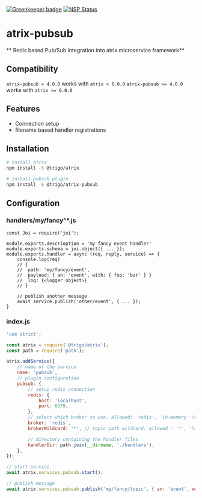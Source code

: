 [![Greenkeeper badge](https://badges.greenkeeper.io/trigo-at/atrix-pubsub.svg?token=12b9856af729a71435d009990f1d05384c981f72e2990e2416f280f4fd5249fd)](https://greenkeeper.io/)
[![NSP Status](https://nodesecurity.io/orgs/trigo-gmbh/projects/da4bbc29-c02c-4cbb-a25f-33ba471797cf/badge)](https://nodesecurity.io/orgs/trigo-gmbh/projects/da4bbc29-c02c-4cbb-a25f-33ba471797cf)

# atrix-pubsub


** Redis based Pub/Sub integration into atrix microservice framework**

## Compatibility

`atrix-pubsub < 4.0.0` works with `atrix < 6.0.0`
`atrix-pubsub >= 4.0.0` works with `atrix >= 6.0.0`

## Features

* Connection setup
* filename based handler registrations

## Installation

```bash
# install atrix
npm install -S @trigo/atrix

# install pubsub plugin
npm install -S @trigo/atrix-pubsub

```

## Configuration

### handlers/my/fancy^*.js
```
const Joi = require('joi');

module.exports.descrioption = 'my fancy event handler'
module.exports.schema = joi.object({ ... });
module.exports.handler = async (req, reply, service) => {
	console.log(req)
	// {
	//	path: 'my/fancy/event',
	//	payload: { an: 'event', with: { foo: 'bar' } }
	// 	log: {<logger object>}
	// }

	// publish another message
	await service.publish('other/event', { ... });
}
```

### index.js
```javascript
'use strict';

const atrix = require('@trigo/atrix');
const path = require('path');

atrix.addService({
	// name of the service
	name: 'pubsub', 
	// plugin configuration
	pubsub: {
		// setup redis connection
		redis: {
			host: 'localhost',
			port: 6379,
		},
		// select which broker to use. allowed: 'redis', 'in-memory' (default)
		broker: 'redis',
		brokerWildcard: '*', // topic path wildcard. allowed : '*', '%' (default and advised)

		// directory containing the handler files
		handlerDir: path.join(__dirname, './handlers'),
	},
});

// start service
await atrix.services.pubsub.start();

// publish message
await atrix.services.pubsub.publish('my/fancy/topic', { an: 'event', with: { foo: 'bar' } });
```
